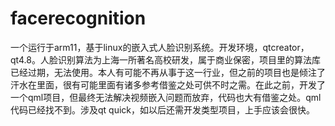 # facerecognition
一个运行于arm11，基于linux的嵌入式人脸识别系统。开发环境，qtcreator，qt4.8。人脸识别算法为上海一所著名高校研发，属于商业保密，项目里的算法库已经过期，无法使用。本人有可能不再从事于这一行业，但之前的项目也是倾注了汗水在里面，很有可能里面有诸多参考借鉴之处可供不时之需。在此之前，开发了一个qml项目，但最终无法解决视频嵌入问题而放弃，代码也大有借鉴之处。qml代码已经找不到。涉及qt quick，如以后还需开发类型项目，上手应该会很快。
